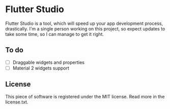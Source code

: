 # Flutter Studio
Flutter Studio is a tool, which will speed up your app development process, drastically.
I'm a single person working on  this project, so expect updates to take some time, so I can manage to get it right.
## To do
- [ ] Draggable widgets and properties
- [ ] Material 2 widgets support 

## License
This piece of software is registered under the MIT license. Read more in the license.txt.